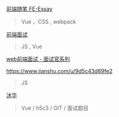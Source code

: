 [前端随笔 FE-Essay](https://i-want-offer.github.io/FE-Essay/#%E5%89%8D%E7%AB%AF%E9%9A%8F%E7%AC%94-fe-essay)
> Vue ，CSS , webpack

[ 前端面试](https://www.cnblogs.com/zhanghaian/category/2214113.html?page=4)
> JS , Vue

[web前端面试 - 面试官系列](https://vue3js.cn/interview/)

https://www.jianshu.com/u/9d5c43d69fe2
> JS

[沐华](https://juejin.cn/user/3368559359825448/posts)
> Vue / h5c3 / GIT / 面试题目